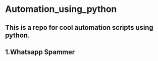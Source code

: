 # Automation_using_python

## This is a repo for cool automation scripts using python.

## 1.Whatsapp Spammer 

